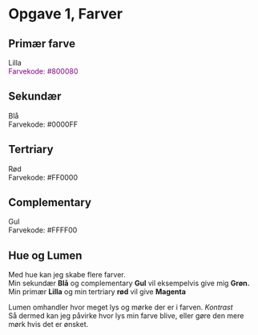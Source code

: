 
# Opgave 1, Farver

## Primær farve
Lilla \
<span style="color:#800080;">Farvekode: #800080</span>

## Sekundær 
Blå \
Farvekode: #0000FF


## Tertriary
Rød \
Farvekode: #FF0000

## Complementary
Gul \
Farvekode: #FFFF00

## Hue og Lumen
Med hue kan jeg skabe flere farver. \
Min sekundær **Blå** og complementary **Gul** vil eksempelvis give mig **Grøn.** \
Min primær **Lilla** og min tertriary **rød** vil give **Magenta** 

Lumen omhandler hvor meget lys og mørke der er i farven. *Kontrast* \
Så dermed kan jeg påvirke hvor lys min farve blive, eller gøre den mere mørk hvis det er ønsket. 

